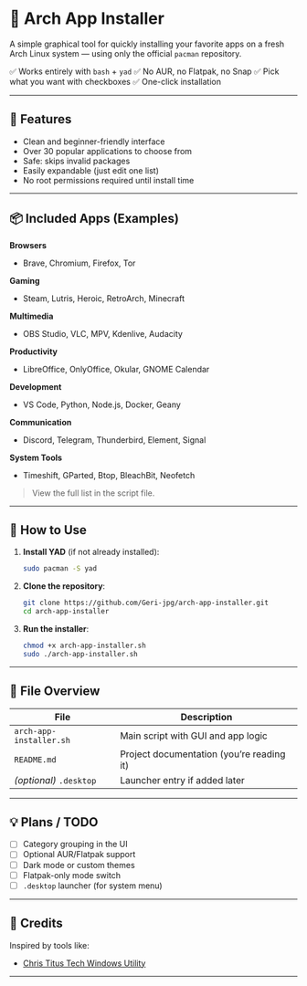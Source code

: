 # 🧩 Arch App Installer

A simple graphical tool for quickly installing your favorite apps on a fresh Arch Linux system — using only the official `pacman` repository.

✅ Works entirely with `bash` + `yad`
✅ No AUR, no Flatpak, no Snap
✅ Pick what you want with checkboxes
✅ One-click installation

---

## 🎯 Features

* Clean and beginner-friendly interface
* Over 30 popular applications to choose from
* Safe: skips invalid packages
* Easily expandable (just edit one list)
* No root permissions required until install time

---

## 📦 Included Apps (Examples)

**Browsers**

* Brave, Chromium, Firefox, Tor

**Gaming**

* Steam, Lutris, Heroic, RetroArch, Minecraft

**Multimedia**

* OBS Studio, VLC, MPV, Kdenlive, Audacity

**Productivity**

* LibreOffice, OnlyOffice, Okular, GNOME Calendar

**Development**

* VS Code, Python, Node.js, Docker, Geany

**Communication**

* Discord, Telegram, Thunderbird, Element, Signal

**System Tools**

* Timeshift, GParted, Btop, BleachBit, Neofetch

> View the full list in the script file.

---

## 🚀 How to Use

1. **Install YAD** (if not already installed):

   ```bash
   sudo pacman -S yad
   ```

2. **Clone the repository**:

   ```bash
   git clone https://github.com/Geri-jpg/arch-app-installer.git
   cd arch-app-installer
   ```

3. **Run the installer**:

   ```bash
   chmod +x arch-app-installer.sh
   sudo ./arch-app-installer.sh
   ```

---

## 📁 File Overview

| File                    | Description                               |
| ----------------------- | ----------------------------------------- |
| `arch-app-installer.sh` | Main script with GUI and app logic        |
| `README.md`             | Project documentation (you’re reading it) |
| *(optional)* `.desktop` | Launcher entry if added later             |

---

## 💡 Plans / TODO

* [ ] Category grouping in the UI
* [ ] Optional AUR/Flatpak support
* [ ] Dark mode or custom themes
* [ ] Flatpak-only mode switch
* [ ] `.desktop` launcher (for system menu)

---

## 🙌 Credits

Inspired by tools like:

* [Chris Titus Tech Windows Utility](https://github.com/ChrisTitusTech/winutil)

---
